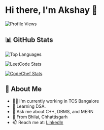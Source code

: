 # Hi there, I'm Akshay 👋

![Profile Views](https://komarev.com/ghpvc/?username=akshayyy13&label=PROFILE+VIEWS)

## 📊 GitHub Stats

![Top Languages](https://github-readme-stats.vercel.app/api/top-langs/?username=akshayyy13&layout=compact&langs_count=6&theme=default)

![LeetCode Stats](https://leetcard.jacoblin.cool/akshayyy13?theme=dark)

[![CodeChef Stats](https://cp-logo.vercel.app/codechef/akshayyy13)](https://www.codechef.com/users/akshayyy13)

## 🚀 About Me

- 👨‍💻 I'm currently working in TCS Bangalore
- 🌱 Learning DSA. 
- 💬 Ask me about C++, DBMS, and MERN  
- 📍 From Bhilai, Chhattisgarh  
- 📫 Reach me at: [LinkedIn](https://www.linkedin.com/in/akshay1322/)  
